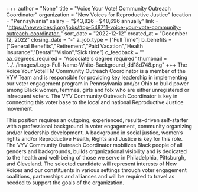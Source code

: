 +++
author = "None"
title = "Voice Your Vote! Community Outreach Coordinator"
organization = "New Voices for Reproductive Justice"
location = "Pennsylvania"
salary = "$43,826 - $48,696 annually"
link = "https://newvoicesrj.org/jobs/#op-548711-voice-your-vote-community-outreach-coordinator-"
sort_date = "2022-12-12"
created_at = "December 12, 2022"
closing_date = "-"
a_job_type = ["Full Time"]
b_benefits = ["General Benefits","Retirement","Paid Vacation","Health Insurance","Dental","Vision","Sick time"]
c_feedback = ""
aa_degrees_required = "Associate's degree required"
thumbnail = "../../images/Logo-Full-Name-White-Background_dd18d748.png"
+++
The Voice Your Vote!TM Community Outreach Coordinator is a member of the VYV Team and is responsible  for providing key leadership in implementing our voter engagement program in Pennsylvania and/or Ohio  to build power among Black women, femmes, girls and folx who are either unregistered or infrequent voters. The VYV Community Outreach Coordinator is key in connecting this voter base to the local and national  Reproductive Justice movement.

This position requires an outgoing, experienced, results-driven self-starter with a professional background in voter engagement, community organizing and/or leadership development. A background in social justice, women’s rights and/or Reproductive Health, Rights and Justice is key for this role. The VYV Community Outreach Coordinator mobilizes Black people of all genders and backgrounds, builds organizational visibility and is dedicated to the health and well-being of those we serve in Philadelphia, Pittsburgh, and  Cleveland. The selected candidate will represent interests of New Voices and our constituents in various settings through voter engagement coalitions, partnerships and alliances and will be required to travel as needed to support the goals of the organization.